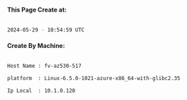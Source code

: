 
   
#### This Page Create at:

```bash

2024-05-29 - 10:54:59 UTC

```

#### Create By Machine:

```bash

Host Name : fv-az530-517

platform  : Linux-6.5.0-1021-azure-x86_64-with-glibc2.35

Ip Local  : 10.1.0.120

```

